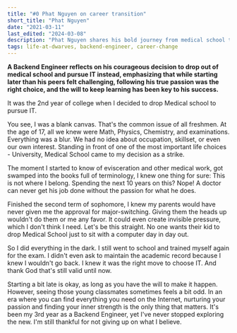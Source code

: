 ```yaml
---
title: "#0 Phat Nguyen on career transition"
short_title: "Phat Nguyen"
date: "2021-03-11"
last_edited: "2024-03-08"
description: "Phat Nguyen shares his bold journey from medical school to pursuing IT, highlighting the importance of following one's true passion even when it means starting over and making difficult decisions"
tags: life-at-dwarves, backend-engineer, career-change
---
```


**A Backend Engineer reflects on his courageous decision to drop out of medical school and pursue IT instead, emphasizing that while starting later than his peers felt challenging, following his true passion was the right choice, and the will to keep learning has been key to his success.**

It was the 2nd year of college when I decided to drop Medical school to pursue IT.

You see, I was a blank canvas. That's the common issue of all freshmen. At the age of 17, all we knew were Math, Physics, Chemistry, and examinations. Everything was a blur. We had no idea about occupation, skillset, or even our own interest. Standing in front of one of the most important life choices - University, Medical School came to my decision as a strike.

The moment I started to know of evisceration and other medical work, got swamped into the books full of terminology, I knew one thing for sure: This is not where I belong. Spending the next 10 years on this? Nope! A doctor can never get his job done without the passion for what he does.

Finished the second term of sophomore, I knew my parents would have never given me the approval for major-switching. Giving them the heads up wouldn't do them or me any favor. It could even create invisible pressure, which I don't think I need. Let's be this straight. No one wants their kid to drop Medical School just to sit with a computer day in day out.

So I did everything in the dark. I still went to school and trained myself again for the exam. I didn't even ask to maintain the academic record because I knew I wouldn't go back. I knew it was the right move to choose IT. And thank God that's still valid until now.

Starting a bit late is okay, as long as you have the will to make it happen. However, seeing those young classmates sometimes feels a bit odd. In an era where you can find everything you need on the Internet, nurturing your passion and finding your inner strength is the only thing that matters. It's been my 3rd year as a Backend Engineer, yet I've never stopped exploring the new. I'm still thankful for not giving up on what I believe.
